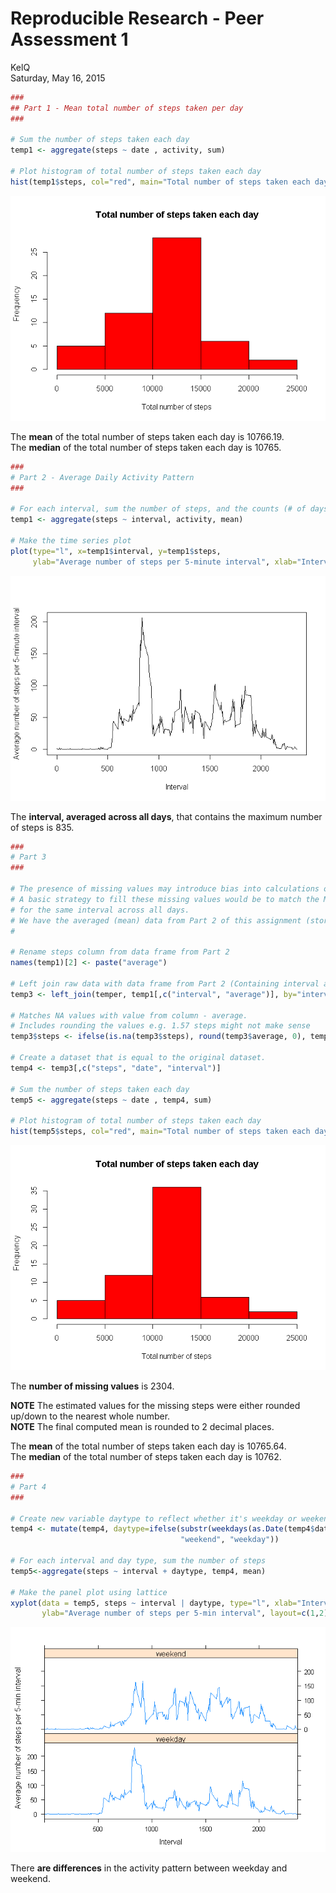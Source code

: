 # Reproducible Research - Peer Assessment 1
KelQ  
Saturday, May 16, 2015  




```r
###
## Part 1 - Mean total number of steps taken per day
###

# Sum the number of steps taken each day
temp1 <- aggregate(steps ~ date , activity, sum)

# Plot histogram of total number of steps taken each day
hist(temp1$steps, col="red", main="Total number of steps taken each day", xlab="Total number of steps")
```

![](PA1_template_files/figure-html/PART_1-1.png) 
  
The **mean** of the total number of steps taken each day is 10766.19.  
The **median** of the total number of steps taken each day is 10765.  


```r
###
# Part 2 - Average Daily Activity Pattern
### 

# For each interval, sum the number of steps, and the counts (# of days)
temp1 <- aggregate(steps ~ interval, activity, mean)

# Make the time series plot 
plot(type="l", x=temp1$interval, y=temp1$steps,
     ylab="Average number of steps per 5-minute interval", xlab="Interval", xlim= c(0,2355))
```

![](PA1_template_files/figure-html/PART_2-1.png) 

The **interval, averaged across all days**, that contains the maximum number of steps is 835.  
  

  

```r
### 
# Part 3 
###

# The presence of missing values may introduce bias into calculations or summaries of the data.
# A basic strategy to fill these missing values would be to match the MEAN number of steps 
# for the same interval across all days.
# We have the averaged (mean) data from Part 2 of this assignment (stored in the variable temp1)
# 

# Rename steps column from data frame from Part 2
names(temp1)[2] <- paste("average")

# Left join raw data with data frame from Part 2 (Containing interval and average)
temp3 <- left_join(temper, temp1[,c("interval", "average")], by="interval")

# Matches NA values with value from column - average. 
# Includes rounding the values e.g. 1.57 steps might not make sense
temp3$steps <- ifelse(is.na(temp3$steps), round(temp3$average, 0), temp3$steps)

# Create a dataset that is equal to the original dataset.
temp4 <- temp3[,c("steps", "date", "interval")]

# Sum the number of steps taken each day
temp5 <- aggregate(steps ~ date , temp4, sum)

# Plot histogram of total number of steps taken each day
hist(temp5$steps, col="red", main="Total number of steps taken each day", xlab="Total number of steps")
```

![](PA1_template_files/figure-html/PART_3-1.png) 

The **number of missing values** is 2304.    
  
**NOTE** The estimated values for the missing steps were either rounded up/down to the nearest whole number.  
**NOTE** The final computed mean is rounded to 2 decimal places.  
  
The **mean** of the total number of steps taken each day is 10765.64.  
The **median** of the total number of steps taken each day is 10762.  



```r
###
# Part 4
###

# Create new variable daytype to reflect whether it's weekday or weekend
temp4 <- mutate(temp4, daytype=ifelse(substr(weekdays(as.Date(temp4$date)), 1, 1) == "S",
                                      "weekend", "weekday"))

# For each interval and day type, sum the number of steps
temp5<-aggregate(steps ~ interval + daytype, temp4, mean)

# Make the panel plot using lattice
xyplot(data = temp5, steps ~ interval | daytype, type="l", xlab="Interval",
       ylab="Average number of steps per 5-min interval", layout=c(1,2), xlim=c(0,2355))
```

![](PA1_template_files/figure-html/PART_4-1.png) 

There **are differences** in the activity pattern between weekday and weekend.  
